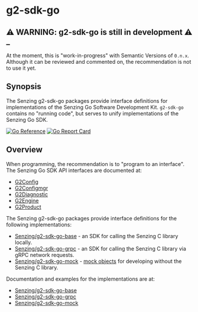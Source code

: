 # g2-sdk-go

## :warning: WARNING: g2-sdk-go is still in development :warning: _

At the moment, this is "work-in-progress" with Semantic Versions of `0.n.x`.
Although it can be reviewed and commented on,
the recommendation is not to use it yet.

## Synopsis

The Senzing g2-sdk-go packages provide interface definitions for implementations of the Senzing Go Software Development Kit.
`g2-sdk-go` contains no "running code", but serves to unify implementations of the Senzing Go SDK.

[![Go Reference](https://pkg.go.dev/badge/github.com/senzing/g2-sdk-go.svg)](https://pkg.go.dev/github.com/senzing/g2-sdk-go)
[![Go Report Card](https://goreportcard.com/badge/github.com/senzing/g2-sdk-go)](https://goreportcard.com/report/github.com/senzing/g2-sdk-go)

## Overview

When programming, the recommendation is to "program to an interface".
The Senzing Go SDK API interfaces are documented at:

- [G2Config](https://pkg.go.dev/github.com/senzing/g2-sdk-go/g2config#G2config)
- [G2Configmgr](https://pkg.go.dev/github.com/senzing/g2-sdk-go/g2configmgr#G2configmgr)
- [G2Diagnostic](https://pkg.go.dev/github.com/senzing/g2-sdk-go/g2diagnostic#G2diagnostic)
- [G2Engine](https://pkg.go.dev/github.com/senzing/g2-sdk-go/g2engine#G2engine)
- [G2Product](https://pkg.go.dev/github.com/senzing/g2-sdk-go/g2product#G2product)

The Senzing g2-sdk-go packages provide interface definitions for the following implementations:

- [Senzing/g2-sdk-go-base](https://github.com/Senzing/g2-sdk-go-base) - an SDK for calling the Senzing C library locally.
- [Senzing/g2-sdk-go-grpc](https://github.com/Senzing/g2-sdk-go-grpc) - an SDK for calling the Senzing C library via gRPC network requests.
- [Senzing/g2-sdk-go-mock](https://github.com/Senzing/g2-sdk-go-mock) - [mock objects](https://en.wikipedia.org/wiki/Mock_object) for developing without the Senzing C library.

Documentation and examples for the implementations are at:

- [Senzing/g2-sdk-go-base](https://pkg.go.dev/github.com/senzing/g2-sdk-go-base)
- [Senzing/g2-sdk-go-grpc](https://pkg.go.dev/github.com/senzing/g2-sdk-go-grpc)
- [Senzing/g2-sdk-go-mock](https://pkg.go.dev/github.com/senzing/g2-sdk-go-mock)
